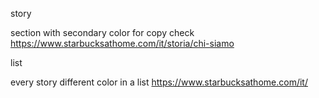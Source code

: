 story

section with secondary color for copy check 
https://www.starbucksathome.com/it/storia/chi-siamo

list 

every story different color in a list
https://www.starbucksathome.com/it/